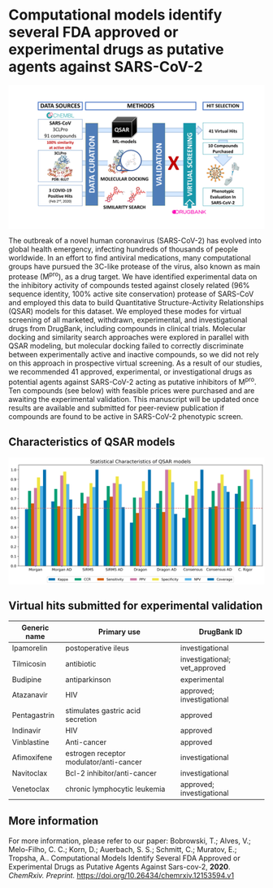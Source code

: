 # Computational models identify several FDA approved or experimental drugs as putative agents against SARS-CoV-2

<p align="center">
  <img align="middle" src="docs/covid-study-wf.png" alt="workflow" width="800px" class="center">
 </p>

The outbreak of a novel human coronavirus (SARS-CoV-2) has evolved into global health emergency, infecting hundreds of thousands of people worldwide. In an effort to find antiviral medications, many computational groups have pursued the 3C-like protease of the virus, also known as main protease (M<sup>pro</sup>), as a drug target. We have identified experimental data on the inhibitory activity of compounds tested against closely related (96% sequence identity, 100% active site conservation) protease of SARS-CoV and employed this data to build Quantitative Structure-Activity Relationships (QSAR) models for this dataset. We employed these modes for virtual screening of all marketed, withdrawn, experimental, and investigational drugs from DrugBank, including compounds in clinical trials. Molecular docking and similarity search approaches were explored in parallel with QSAR modeling, but molecular docking failed to correctly discriminate between experimentally active and inactive compounds, so we did not rely on this approach in prospective virtual screening. As a result of our studies, we recommended 41 approved, experimental, or investigational drugs as potential agents against SARS-CoV-2 acting as putative inhibitors of M<sup>pro</sup>. Ten compounds (see below) with feasible prices were purchased and are awaiting the experimental validation. This manuscript will be updated once results are available and submitted for peer-review publication if compounds are found to be active in SARS-CoV-2 phenotypic screen.

## Characteristics of QSAR models

<p align="center">
  <img align="middle" src="docs/statistics-consensus.png" alt="stats" width="800px" class="center">
 </p>

## Virtual hits submitted for experimental validation
|    Generic name    |    Primary use                                |    DrugBank ID                      |
|--------------------|-----------------------------------------------|-------------------------------------|
|    Ipamorelin      |    postoperative ileus                        |    investigational                  |
|    Tilmicosin      |    antibiotic                                 |    investigational; vet_approved    |
|    Budipine        |    antiparkinson                              |    experimental                     |
|    Atazanavir      |    HIV                                        |    approved; investigational        |
|    Pentagastrin    |    stimulates gastric acid secretion          |    approved                         |
|    Indinavir       |    HIV                                        |    approved                         |
|    Vinblastine     |    Anti-cancer                                |    approved                         |
|    Afimoxifene     |    estrogen receptor modulator/anti-cancer    |    investigational                  |
|    Navitoclax      |    Bcl-2 inhibitor/anti-cancer                |    investigational                  |
|    Venetoclax      |    chronic lymphocytic leukemia               |    approved; investigational        |

## More information
For more information, please refer to our paper:
Bobrowski, T.; Alves, V.; Melo-Filho, C. C.; Korn, D.; Auerbach, S. S.; Schmitt, C.; Muratov, E.; Tropsha, A.. Computational Models Identify Several FDA Approved or Experimental Drugs as Putative Agents Against Sars-cov-2, **2020**. *ChemRxiv. Preprint.* https://doi.org/10.26434/chemrxiv.12153594.v1
